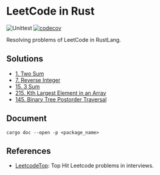 # LeetCode in Rust

![Unittest](https://github.com/jtr109/leetcode-in-rust/workflows/Unittest/badge.svg)
[![codecov](https://codecov.io/gh/jtr109/leetcode-in-rust/branch/master/graph/badge.svg)](https://codecov.io/gh/jtr109/leetcode-in-rust)

Resolving problems of LeetCode in RustLang.

## Solutions

* [1. Two Sum](./two_sum/src/lib.rs)
* [7. Reverse Integer](./reverse_integer/src/lib.rs)
* [15. 3 Sum](./three_sum/src/lib.rs)
* [215. Kth Largest Element in an Array](./kth_largest/src/lib.rs)
* [145. Binary Tree Postorder Traversal](./binary_tree_postorder_traversal/src/lib.rs)

## Document

```shell
cargo doc --open -p <package_name>
```

## References

* [LeetcodeTop](https://github.com/afatcoder/LeetcodeTop): Top Hit Leetcode problems in interviews.
